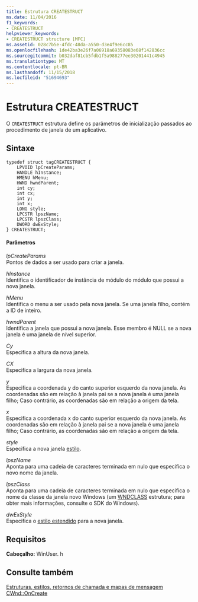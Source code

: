 ```yaml
---
title: Estrutura CREATESTRUCT
ms.date: 11/04/2016
f1_keywords:
- CREATESTRUCT
helpviewer_keywords:
- CREATESTRUCT structure [MFC]
ms.assetid: 028c7b5e-4fdc-48da-a550-d3e4f9e6cc85
ms.openlocfilehash: 1de42ba3e26f7a06918a69358083e68f142836cc
ms.sourcegitcommit: b032daf81cb5fdb1f5a988277ee30201441c4945
ms.translationtype: MT
ms.contentlocale: pt-BR
ms.lasthandoff: 11/15/2018
ms.locfileid: "51694693"
---
```

# <a name="createstruct-structure"></a>Estrutura CREATESTRUCT

O `CREATESTRUCT` estrutura define os parâmetros de inicialização passados ao procedimento de janela de um aplicativo.

## <a name="syntax"></a>Sintaxe

```
typedef struct tagCREATESTRUCT {
    LPVOID lpCreateParams;
    HANDLE hInstance;
    HMENU hMenu;
    HWND hwndParent;
    int cy;
    int cx;
    int y;
    int x;
    LONG style;
    LPCSTR lpszName;
    LPCSTR lpszClass;
    DWORD dwExStyle;
} CREATESTRUCT;
```

#### <a name="parameters"></a>Parâmetros

*lpCreateParams*<br/>
Pontos de dados a ser usado para criar a janela.

*hInstance*<br/>
Identifica o identificador de instância de módulo do módulo que possui a nova janela.

*hMenu*<br/>
Identifica o menu a ser usado pela nova janela. Se uma janela filho, contém a ID de inteiro.

*hwndParent*<br/>
Identifica a janela que possui a nova janela. Esse membro é NULL se a nova janela é uma janela de nível superior.

*Cy*<br/>
Especifica a altura da nova janela.

*CX*<br/>
Especifica a largura da nova janela.

*y*<br/>
Especifica a coordenada y do canto superior esquerdo da nova janela. As coordenadas são em relação à janela pai se a nova janela é uma janela filho; Caso contrário, as coordenadas são em relação a origem da tela.

*x*<br/>
Especifica a coordenada x do canto superior esquerdo da nova janela. As coordenadas são em relação à janela pai se a nova janela é uma janela filho; Caso contrário, as coordenadas são em relação a origem da tela.

*style*<br/>
Especifica a nova janela [estilo](../../mfc/reference/styles-used-by-mfc.md).

*lpszName*<br/>
Aponta para uma cadeia de caracteres terminada em nulo que especifica o novo nome da janela.

*lpszClass*<br/>
Aponta para uma cadeia de caracteres terminada em nulo que especifica o nome da classe da janela novo Windows (um [WNDCLASS](/windows/desktop/api/winuser/ns-winuser-tagwndclassa) estrutura; para obter mais informações, consulte o SDK do Windows).

*dwExStyle*<br/>
Especifica o [estilo estendido](../../mfc/reference/styles-used-by-mfc.md#extended-window-styles) para a nova janela.

## <a name="requirements"></a>Requisitos

**Cabeçalho:** WinUser. h

## <a name="see-also"></a>Consulte também

[Estruturas, estilos, retornos de chamada e mapas de mensagem](../../mfc/reference/structures-styles-callbacks-and-message-maps.md)<br/>
[CWnd::OnCreate](../../mfc/reference/cwnd-class.md#oncreate)

